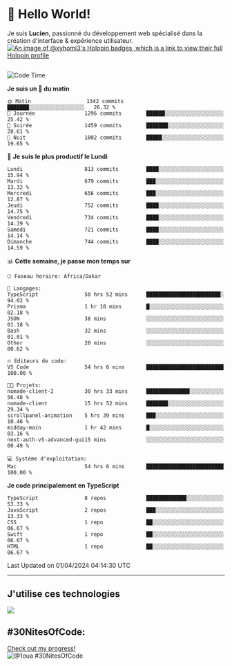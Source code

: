 # 👋 Hello World!

Je suis **Lucien**, passionné du développement web spécialisé dans la création d'interface & expérience utilisateur.
[![An image of @xyhomi3's Holopin badges, which is a link to view their full Holopin profile](https://holopin.me/xyhomi3)](https://holopin.io/@xyhomi3)

##

<!--START_SECTION:waka-->
![Code Time](http://img.shields.io/badge/Code%20Time-804%20hrs%2055%20mins-blue)

**Je suis un 🐤 du matin** 

```text
🌞 Matin                  1342 commits        ███████░░░░░░░░░░░░░░░░░░   26.32 % 
🌆 Journée                1296 commits        ██████░░░░░░░░░░░░░░░░░░░   25.42 % 
🌃 Soirée                 1459 commits        ███████░░░░░░░░░░░░░░░░░░   28.61 % 
🌙 Nuit                   1002 commits        █████░░░░░░░░░░░░░░░░░░░░   19.65 % 
```
📅 **Je suis le plus productif le Lundi** 

```text
Lundi                    813 commits         ████░░░░░░░░░░░░░░░░░░░░░   15.94 % 
Mardi                    679 commits         ███░░░░░░░░░░░░░░░░░░░░░░   13.32 % 
Mercredi                 656 commits         ███░░░░░░░░░░░░░░░░░░░░░░   12.87 % 
Jeudi                    752 commits         ████░░░░░░░░░░░░░░░░░░░░░   14.75 % 
Vendredi                 734 commits         ████░░░░░░░░░░░░░░░░░░░░░   14.39 % 
Samedi                   721 commits         ████░░░░░░░░░░░░░░░░░░░░░   14.14 % 
Dimanche                 744 commits         ████░░░░░░░░░░░░░░░░░░░░░   14.59 % 
```


📊 **Cette semaine, je passe mon temps sur** 

```text
🕑︎ Fuseau horaire: Africa/Dakar

💬 Langages: 
TypeScript               50 hrs 52 mins      ████████████████████████░   94.02 % 
Prisma                   1 hr 10 mins        █░░░░░░░░░░░░░░░░░░░░░░░░   02.18 % 
JSON                     38 mins             ░░░░░░░░░░░░░░░░░░░░░░░░░   01.18 % 
Bash                     32 mins             ░░░░░░░░░░░░░░░░░░░░░░░░░   01.01 % 
Other                    20 mins             ░░░░░░░░░░░░░░░░░░░░░░░░░   00.62 % 

🔥 Éditeurs de code: 
VS Code                  54 hrs 6 mins       █████████████████████████   100.00 % 

🐱‍💻 Projets: 
nomade-client-2          30 hrs 33 mins      ██████████████░░░░░░░░░░░   56.48 % 
nomade-client            15 hrs 52 mins      ███████░░░░░░░░░░░░░░░░░░   29.34 % 
scrollpanel-animation    5 hrs 39 mins       ███░░░░░░░░░░░░░░░░░░░░░░   10.46 % 
midday-main              1 hr 42 mins        █░░░░░░░░░░░░░░░░░░░░░░░░   03.16 % 
next-auth-v5-advanced-gui15 mins             ░░░░░░░░░░░░░░░░░░░░░░░░░   00.49 % 

💻 Système d'exploitation: 
Mac                      54 hrs 6 mins       █████████████████████████   100.00 % 
```

**Je code principalement en TypeScript** 

```text
TypeScript               8 repos             █████████████░░░░░░░░░░░░   53.33 % 
JavaScript               2 repos             ███░░░░░░░░░░░░░░░░░░░░░░   13.33 % 
CSS                      1 repo              ██░░░░░░░░░░░░░░░░░░░░░░░   06.67 % 
Swift                    1 repo              ██░░░░░░░░░░░░░░░░░░░░░░░   06.67 % 
HTML                     1 repo              ██░░░░░░░░░░░░░░░░░░░░░░░   06.67 % 
```




 Last Updated on 01/04/2024 04:14:30 UTC
<!--END_SECTION:waka-->
---

## J'utilise ces technologies

<p align="left">
  <a href="https://skillicons.dev">
    <img src="https://skillicons.dev/icons?i=ts,js,md,scss,tailwind,react,redux,docker,express,astro,vite,nextjs,vercel,figma,ableton" />
  </a>
</p>

## #30NitesOfCode:
  [Check out my progress!](https://www.codedex.io/@1oua/30-nites-of-code)  
  ![@1oua #30NitesOfCode](https://www.codedex.io/api/petStatus?user=1oua)
